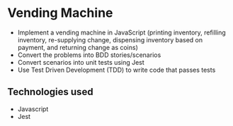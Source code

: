 # Vending Machine

- Implement a vending machine in JavaScript (printing inventory, refilling inventory, re-supplying change, dispensing inventory based on payment, and returning change as coins)
- Convert the problems into BDD stories/scenarios
- Convert scenarios into unit tests using Jest
- Use Test Driven Development (TDD) to write code that passes tests


## Technologies used
- Javascript 
- Jest